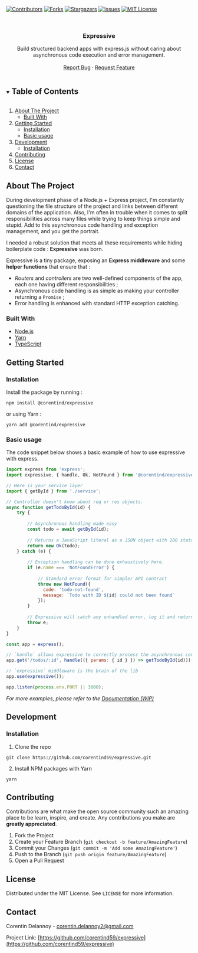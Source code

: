 [![Contributors][contributors-shield]][contributors-url]
[![Forks][forks-shield]][forks-url]
[![Stargazers][stars-shield]][stars-url]
[![Issues][issues-shield]][issues-url]
[![MIT License][license-shield]][license-url]

<br />
<p align="center">
<h3 align="center">Expressive</h3>

<p align="center">
  Build structured backend apps with express.js without caring about asynchronous code execution and error management.
  <br />
  <br />
  <a href="https://github.com/corentind59/expressive/issues">Report Bug</a>
  ·
  <a href="https://github.com/corentind59/expressive/issues">Request Feature</a>
</p>

<details open="open">
  <summary><h2 style="display: inline-block">Table of Contents</h2></summary>
  <ol>
    <li>
      <a href="#about-the-project">About The Project</a>
      <ul>
        <li><a href="#built-with">Built With</a></li>
      </ul>
    </li>
    <li>
      <a href="#getting-started">Getting Started</a>
      <ul>
        <li><a href="#installation">Installation</a></li>
        <li><a href="#basic-usage">Basic usage</a></li>
      </ul>
    </li>
    <li>
      <a href="#development">Development</a>
      <ul>
        <li><a href="#installation">Installation</a></li>
      </ul>
    </li>
    <li><a href="#contributing">Contributing</a></li>
    <li><a href="#license">License</a></li>
    <li><a href="#contact">Contact</a></li>
  </ol>
</details>

## About The Project

During development phase of a Node.js + Express project, I'm constantly questioning the file structure of
the project and links between different domains of the application. Also, I'm often in trouble
when it comes to split responsibilities across many files while trying to keep things simple
and stupid. Add to this asynchronous code handling and exception management, and you get the
portrait.

I needed a robust solution that meets all these requirements while hiding boilerplate code : 
**Expressive** was born.

Expressive is a tiny package, exposing an **Express middleware** and some **helper functions**
that ensure that :

- *Routers* and *controllers* are two well-defined components of the app, each one having
different responsibilities ;
- Asynchronous code handling is as simple as making your controller returning a `Promise` ;
- Error handling is enhanced with standard HTTP exception catching.

### Built With

* [Node.js](https://nodejs.org)
* [Yarn](https://yarnpkg.com)
* [TypeScript](https://www.typescriptlang.org)

## Getting Started

### Installation

Install the package by running :

```shell
npm install @corentind/expressive
```

or using Yarn :

````shell
yarn add @corentind/expressive
````

### Basic usage

The code snippet below shows a basic example of how to use expressive with express.

```javascript
import express from 'express';
import expressive, { handle, Ok, NotFound } from '@corentind/expressive'

// Here is your service layer
import { getById } from './service';

// Controller doesn't know about req or res objects.
async function getTodoById(id) {
    try {
        
        // Asynchronous handling made easy
        const todo = await getById(id);
        
        // Returns a JavaScript literal as a JSON object with 200 status code
        return new Ok(todo);
    } catch (e) {
        
        // Exception handling can be done exhaustively here.
        if (e.name === 'NotFoundError') {
            
            // Standard error format for simpler API contract
            throw new NotFound({
              code: 'todo-not-found',
              message: `Todo with ID ${id} could not been found`
            });
        }
        
        // Expressive will catch any unhandled error, log it and return a 500 error to the client
        throw e;
    }
}

const app = express();

// `handle` allows expressive to correctly process the asynchronous controller
app.get('/todos/:id', handle(({ params: { id } }) => getTodoById(id)));

// `expressive` middleware is the brain of the lib
app.use(expressive());

app.listen(process.env.PORT || 3000);
```

_For more examples, please refer to the [Documentation (WIP)](https://example.com)_

## Development

### Installation

1. Clone the repo
```shell
git clone https://github.com/corentind59/expressive.git
```

2. Install NPM packages with Yarn
```shell
yarn
```

## Contributing

Contributions are what make the open source community such an amazing place to be learn, inspire, and create. Any
contributions you make are **greatly appreciated**.

1. Fork the Project
2. Create your Feature Branch (`git checkout -b feature/AmazingFeature`)
3. Commit your Changes (`git commit -m 'Add some AmazingFeature'`)
4. Push to the Branch (`git push origin feature/AmazingFeature`)
5. Open a Pull Request

## License

Distributed under the MIT License. See `LICENSE` for more information.

## Contact

Corentin Delannoy - corentin.delannoy2@gmail.com

Project Link: [https://github.com/corentind59/expressive](https://github.com/corentind59/expressive)

[contributors-shield]: https://img.shields.io/github/contributors/corentind59/expressive.svg?style=for-the-badge

[contributors-url]: https://github.com/corentind59/expressive/graphs/contributors

[forks-shield]: https://img.shields.io/github/forks/corentind59/expressive.svg?style=for-the-badge

[forks-url]: https://github.com/corentind59/expressive/network/members

[stars-shield]: https://img.shields.io/github/stars/corentind59/expressive.svg?style=for-the-badge

[stars-url]: https://github.com/corentind59/expressive/stargazers

[issues-shield]: https://img.shields.io/github/issues/corentind59/expressive.svg?style=for-the-badge

[issues-url]: https://github.com/corentind59/expressive/issues

[license-shield]: https://img.shields.io/github/license/corentind59/expressive.svg?style=for-the-badge

[license-url]: https://github.com/corentind59/expressive/blob/master/LICENSE
